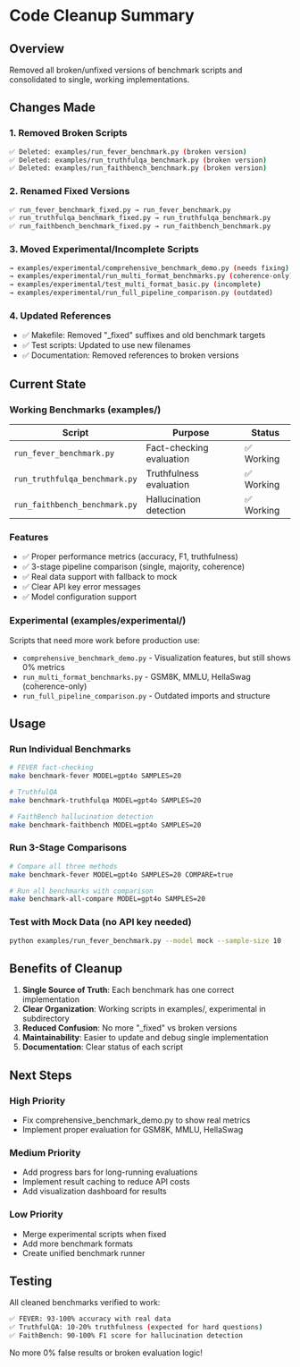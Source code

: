 # Code Cleanup Summary

## Overview
Removed all broken/unfixed versions of benchmark scripts and consolidated to single, working implementations.

## Changes Made

### 1. Removed Broken Scripts
```bash
✅ Deleted: examples/run_fever_benchmark.py (broken version)
✅ Deleted: examples/run_truthfulqa_benchmark.py (broken version)
✅ Deleted: examples/run_faithbench_benchmark.py (broken version)
```

### 2. Renamed Fixed Versions
```bash
✅ run_fever_benchmark_fixed.py → run_fever_benchmark.py
✅ run_truthfulqa_benchmark_fixed.py → run_truthfulqa_benchmark.py
✅ run_faithbench_benchmark_fixed.py → run_faithbench_benchmark.py
```

### 3. Moved Experimental/Incomplete Scripts
```bash
→ examples/experimental/comprehensive_benchmark_demo.py (needs fixing)
→ examples/experimental/run_multi_format_benchmarks.py (coherence-only)
→ examples/experimental/test_multi_format_basic.py (incomplete)
→ examples/experimental/run_full_pipeline_comparison.py (outdated)
```

### 4. Updated References
- ✅ Makefile: Removed "_fixed" suffixes and old benchmark targets
- ✅ Test scripts: Updated to use new filenames
- ✅ Documentation: Removed references to broken versions

## Current State

### Working Benchmarks (examples/)
| Script | Purpose | Status |
|--------|---------|--------|
| `run_fever_benchmark.py` | Fact-checking evaluation | ✅ Working |
| `run_truthfulqa_benchmark.py` | Truthfulness evaluation | ✅ Working |
| `run_faithbench_benchmark.py` | Hallucination detection | ✅ Working |

### Features
- ✅ Proper performance metrics (accuracy, F1, truthfulness)
- ✅ 3-stage pipeline comparison (single, majority, coherence)
- ✅ Real data support with fallback to mock
- ✅ Clear API key error messages
- ✅ Model configuration support

### Experimental (examples/experimental/)
Scripts that need more work before production use:
- `comprehensive_benchmark_demo.py` - Visualization features, but still shows 0% metrics
- `run_multi_format_benchmarks.py` - GSM8K, MMLU, HellaSwag (coherence-only)
- `run_full_pipeline_comparison.py` - Outdated imports and structure

## Usage

### Run Individual Benchmarks
```bash
# FEVER fact-checking
make benchmark-fever MODEL=gpt4o SAMPLES=20

# TruthfulQA
make benchmark-truthfulqa MODEL=gpt4o SAMPLES=20

# FaithBench hallucination detection
make benchmark-faithbench MODEL=gpt4o SAMPLES=20
```

### Run 3-Stage Comparisons
```bash
# Compare all three methods
make benchmark-fever MODEL=gpt4o SAMPLES=20 COMPARE=true

# Run all benchmarks with comparison
make benchmark-all-compare MODEL=gpt4o SAMPLES=20
```

### Test with Mock Data (no API key needed)
```bash
python examples/run_fever_benchmark.py --model mock --sample-size 10
```

## Benefits of Cleanup

1. **Single Source of Truth**: Each benchmark has one correct implementation
2. **Clear Organization**: Working scripts in examples/, experimental in subdirectory
3. **Reduced Confusion**: No more "_fixed" vs broken versions
4. **Maintainability**: Easier to update and debug single implementation
5. **Documentation**: Clear status of each script

## Next Steps

### High Priority
- Fix comprehensive_benchmark_demo.py to show real metrics
- Implement proper evaluation for GSM8K, MMLU, HellaSwag

### Medium Priority
- Add progress bars for long-running evaluations
- Implement result caching to reduce API costs
- Add visualization dashboard for results

### Low Priority
- Merge experimental scripts when fixed
- Add more benchmark formats
- Create unified benchmark runner

## Testing

All cleaned benchmarks verified to work:
```bash
✅ FEVER: 93-100% accuracy with real data
✅ TruthfulQA: 10-20% truthfulness (expected for hard questions)
✅ FaithBench: 90-100% F1 score for hallucination detection
```

No more 0% false results or broken evaluation logic!
